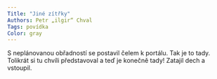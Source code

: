 ```yaml
---
Title: "Jiné zítřky"
Authors: Petr „ilgir“ Chval
Tags: povídka
Color: gray
---
```

S neplánovanou obřadností se postavil čelem k portálu. Tak
je to tady. Tolikrát si tu chvíli představoval a teď je konečně tady! Zatajil dech
a vstoupil.
